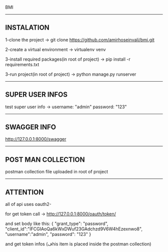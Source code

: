 BMI

--------------------
INSTALATION
--------------------

1-clone the project -> 
git clone https://github.com/amirhoseinvali/bmi.git

2-create a virtual environment -> 
virtualenv venv

3-install required packages(in root of project) -> 
pip install -r requirements.txt

3-run project(in root of project) -> 
python manage.py runserver

--------------------
SUPER USER INFOS
--------------------
test super user info -> 
username: "admin"
password: "123"

--------------------
SWAGGER INFO
--------------------
http://127.0.0.1:8000/swagger

--------------------
POST MAN COLLECTION
--------------------
postman collection file uploaded in root of project

--------------------
ATTENTION
--------------------
all of api uses oauth2-

for get token call -> http://127.0.0.1:8000/oauth/token/

and set body like this:
{
    "grant_type": "password",
    "client_id":"IFCGIAoQa6kWxDWuf23GAdchzd9V6W4hEzexnwo8",
    "username":"admin",
    "password": "123"
}

and get token infos
(فhis item is placed inside the postman collection)
